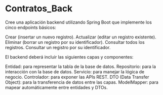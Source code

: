 # Contratos_Back
Cree una aplicación backend utilizando Spring Boot que implemente los cinco endpoints básicos: 

Crear (insertar un nuevo registro). 
Actualizar (editar un registro existente). 
Eliminar (borrar un registro por su identificador). 
Consultar todos los registros. 
Consultar un registro por su identificador.
 

El backend deberá incluir las siguientes capas y componentes: 

Entidad: para representar la tabla de la base de datos. 
Repositorio: para la interacción con la base de datos. 
Servicio: para manejar la lógica de negocio. 
Controlador: para exponer las APIs REST. 
DTO (Data Transfer Object): para la transferencia de datos entre las capas. 
ModelMapper: para mapear automáticamente entre entidades y DTOs.
 
